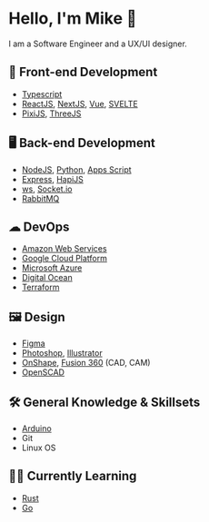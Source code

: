 # Hello, I'm Mike 👋
I am a Software Engineer and a UX/UI designer. 

## 🎨 Front-end Development
- [Typescript](https://www.typescriptlang.org/)
- [ReactJS](https://reactjs.org/), [NextJS](https://nextjs.org/), [Vue](https://v3.vuejs.org/), [SVELTE](https://svelte.dev/)
- [PixiJS](https://pixijs.com/), [ThreeJS](https://threejs.org/)

## 🖥️ Back-end Development
- [NodeJS](https://nodejs.org/), [Python](https://www.python.org/), [Apps Script](https://developers.google.com/apps-script)
- [Express](https://expressjs.com/), [HapiJS](https://hapi.dev/)
- [ws](https://github.com/websockets/ws), [Socket.io](https://socket.io/)
- [RabbitMQ](https://www.rabbitmq.com/)

## ☁ DevOps
- [Amazon Web Services](https://aws.amazon.com/)
- [Google Cloud Platform](https://cloud.google.com/)
- [Microsoft Azure](https://azure.microsoft.com/)
- [Digital Ocean](https://cloud.digitalocean.com/)
- [Terraform](https://www.terraform.io/)

## 🖼️ Design
- [Figma](https://figma.com/)
- [Photoshop](https://www.adobe.com/sea/products/photoshop.html), [Illustrator](https://www.adobe.com/sea/products/illustrator.html)
- [OnShape](https://www.onshape.com/en/), [Fusion 360](https://asean.autodesk.com/products/fusion-360/overview) (CAD, CAM)
- [OpenSCAD](https://openscad.org/)

## 🛠️ General Knowledge & Skillsets
- [Arduino](https://www.arduino.cc/)
- Git
- Linux OS

## 🧑‍💻 Currently Learning
- [Rust](https://www.rust-lang.org/)
- [Go](https://go.dev/)
